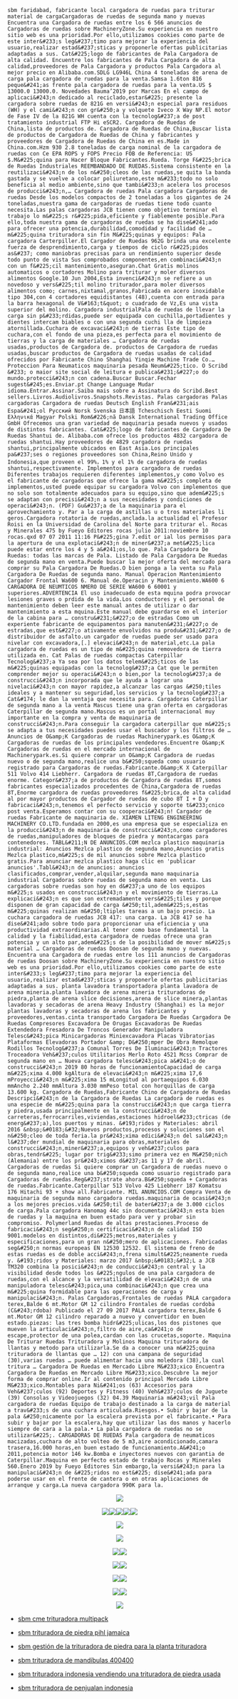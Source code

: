 
```
sbm faridabad, fabricante local cargadora de ruedas para triturar material de cargaCargadoras de ruedas de segunda mano y nuevas Encuentra una Cargadora de ruedas entre los 6 566 anuncios de Cargadoras de ruedas sobre MachineryZone.Su experiencia en nuestro sitio web es una prioridad.Por ello,utilizamos cookies como parte de este inter&#233;s leg&#237;timo para mejorar la experiencia del usuario,realizar estad&#237;sticas y proponerle ofertas publicitarias adaptadas a sus. Cat&#225;logo de fabricantes de Pala Cargadora de alta calidad. Encuentre los fabricantes de Pala Cargadora de alta calidad,proveedores de Pala Cargadora y productos Pala Cargadora al mejor precio en Alibaba.com.SDLG LG946L China 4 toneladas de arena de carga pala cargadora de ruedas para la venta.Samsa 1.6ton 816 peque&#241;as frente pala cargadora de ruedas para la venta.US $ 13000.0 13000.0. Novedades Bauma’2019 por Marcas En el campo de aplicaci&#243;n dedicado al reciclado,estar&#225; presente la cargadora sobre ruedas de 821G en versi&#243;n especial para residuos (WH) y el cami&#243;n con gr&#250;a y volquete Iveco X Way NP.El motor de Fase IV de la 821G WH cuenta con la tecnolog&#237;a de post tratamiento industrial FTP Hi eSCR2. Cargadora de Ruedas de China,lista de productos de. Cargadora de Ruedas de China,Buscar lista de productos de Cargadora de Ruedas de China y fabricantes y proveedores de Cargadora de Ruedas de China en es.Made in China.com.Hzm 930 2.8 toneladas de carga nominal de la cargadora de ruedas con Ce EPA ROPS y FOPS Precio FOB de Referencia: US $.M&#225;quina para Hacer Bloque Fabricantes.Rueda. Torge F&#225;brica de Ruedas Industriales REEMBANDADO DE RUEDAS.Sistema consistente en la reutilizaci&#243;n de los n&#250;cleos de las ruedas,se quita la banda gastada y se vuelve a colocar poliuretano,este m&#233;todo no solo beneficia al medio ambiente,sino que tambi&#233;n acelera los procesos de producci&#243;n,… Cargadora de ruedas Pala cargadora Cargadoras de ruedas Desde los modelos compactos de 2 toneladas a los gigantes de 24 toneladas,nuestra gama de cargadoras de ruedas tiene todo cuanto necesita.Las palas cargadoras JCB tienen como objetivo terminar el trabajo lo m&#225;s r&#225;pida,eficiente y fiablemente posible.Para ello,toda nuestra gama de cargadoras de ruedas se ha dise&#241;ado para ofrecer una potencia,durabilidad,comodidad y facilidad de … m&#225;quina trituradora sin fin M&#225;quinas y equipos: Pala cargadora Carterpiller.El Cargador de Ruedas 962G brinda una excelente fuerza de desprendimiento,carga y tiempos de ciclo r&#225;pidos as&#237; como maniobras precisas para un rendimiento superior desde todo punto de vista Sus comprobados componentes,en combinaci&#243;n con un f&#225;cil mantenimiento,aseguran.Chat Gratis molinos automaticos o cortadores Molino para triturar y moler diversos alimentos Google.10 Jun 2004,Esta invenci&#243;n se refiere a un novedoso y vers&#225;til molino triturador,para moler diversos alimentos como; carnes,nixtamal,granos,Fabricada en acero inoxidable tipo 304,con 4 cortadores equidistantes (48),cuenta con entrada para la barra hexagonal de V&#163;t&quot; o cuadrado de Vz,Es una vista superior del molino. Cargadora industrialPala de ruedas de llevar la carga sin p&#233;rdidas,puede ser equipada con cuchilla,portadientes y dientes intercam biables o con una segunda cuchi lla de limpieza atornillada.Cuchara de excavaci&#243;n de tierras Este tipo de cuchara,con el fondo de una pieza,es perfecta para el movimiento de tierras y la carga de materiales … Cargadora de ruedas usadas,productos de Cargadora de. productos de Cargadora de ruedas usadas,buscar productos de Cargadora de ruedas usadas de calidad ofrecidos por Fabricante Chino Shanghai Yinqie Machine Trade Co.… Proteccion Para Neumaticos maquinaria pesada Neum&#225;tico. O Scribd &#233; o maior site social de leitura e publica&#231;&#227;o do mundo.protecci&#243;n con cadena.Buscar Buscar.Fechar sugest&#245;es.Enviar.pt Change Language Mudar idioma.Entrar.Assinar.Saiba mais sobre a Assinatura do Scribd.Best sellers.Livros.Audiolivros.Snapshots.Revistas. Palas cargadoras Palas cargadoras Cargadora de ruedas Deutsch English Fran&#231;ais Espa&#241;ol Pусский Norsk Svenska 日本語 Tcheschisch Eesti Suomi Ελληνικά Magyar Polski Rom&#226;nă Dansk International Trading Office GmbH Ofrecemos una gran variedad de maquinaria pesada nuevos y usados de distintos fabricantes. Cat&#225;logo de fabricantes de Cargadora De Ruedas Shantui de. Alibaba.com ofrece los productos 4832 cargadora de ruedas shantui.Hay proveedores de 4829 cargadora de ruedas shantui,principalmente ubicados en East Asia.Los principales pa&#237;ses o regiones proveedores son China,Reino Unido y Indonesia,que proveen el 99%，1% y el 1% de cargadora de ruedas shantui,respectivamente. Implementos para cargadora de ruedas Diferentes trabajos requieren diferentes implementos,y como Volvo es el fabricante de cargadoras que ofrece la gama m&#225;s completa de implementos,usted puede equipar su cargadora Volvo con implementos que no solo son totalmente adecuados para su equipo,sino que adem&#225;s se adaptan con precisi&#243;n a sus necesidades y condiciones de operaci&#243;n. (PDF) Gu&#237;a de la maquinaria para el aprovechamiento y. Par a la carga de astillas u o tros materiales li geros.Cargadora rotatoria de ruedas,anclada.la actualidad el Profesor Roisi en la Universidad de Carolina del Norte para triturar el. Rocas y Minerales 475 by Fueyo Editores rocas julio 2011:noviembre 10 rocas.qxd 07 07 2011 11:16 P&#225;gina 7.edit or ial los permisos para la apertura de una explotaci&#243;n de miner&#237;a met&#225;lica puede estar entre los 4 y 5 a&#241;os,lo que. Pala Cargadora De Ruedas: todas las marcas de Pala. Listado de Pala Cargadora De Ruedas de segunda mano en venta.Puede buscar la mejor oferta del mercado para comprar su Pala Cargadora De Ruedas.O bien ponga a la venta su Pala Cargadora De Ruedas de segunda mano. Manual Operacion Mantenimiento Cargador Frontal Wa600 6. Manual de.Operacin y Mantenimiento.WA600 6 CARGADORA DE NEUMTICOS NMERO DE SERIE WA600 6 60001 y superiores.ADVERTENCIA El uso inadecuado de esta mquina podra provocar lesiones graves o prdida de la vida.Los conductores y el personal de mantenimiento deben leer este manual antes de utilizar o dar mantenimiento a esta mquina.Este manual debe guardarse en el interior de la cabina para … constru&#231;&#227;o de estradas Como um experiente fabricante de equipamentos para manuten&#231;&#227;o de estradas,que est&#227;o ativamente envolvidos na produ&#231;&#227;o de distribuidor de asfalto.un cargador de ruedas puede ser usado para nivelar con excavadora,[.] elevaci&#243;n de material,etc.La pala cargadora de ruedas es un tipo de m&#225;quina removedora de tierra utilizada en. Cat Palas de ruedas compactas Caterpillar Tecnolog&#237;a Ya sea por los datos telem&#225;ticos de las m&#225;quinas equipadas con la tecnolog&#237;a Cat que le permiten comprender mejor su operaci&#243;n o bien,por la tecnolog&#237;a de construcci&#243;n incorporada que le ayuda a lograr una nivelaci&#243;n con mayor rapidez,a alcanzar las cargas &#250;tiles ideales y a mantener su seguridad,los servicios y la tecnolog&#237;a Cat&#174; le dan la ventaja que necesita para. Cargadoras Caterpillar de segunda mano a la venta Mascus tiene una gran oferta en cargadoras Caterpillar de segunda mano.Mascus es un portal internacional muy importante en la compra y venta de maquinaria de construcci&#243;n.Para conseguir la cargadora caterpillar que m&#225;s se adapta a tus necesidades puedes usar el buscador y los filtros de … Anuncios de O&amp;K Cargadoras de ruedas Machinerypark.es O&amp;K Cargadoras de ruedas de los principales vendedores.Encuentre O&amp;K Cargadoras de ruedas en el mercado internacional de Machinerypark.es.Si quiere comprar un O&amp;K Cargadora de ruedas nuevo o de segunda mano,realice una b&#250;squeda como usuario registrado para Cargadoras de ruedas.Fabricante.O&amp;K X Caterpillar 511 Volvo 414 Liebherr. Cargadora de ruedas 8T,Cargadora de ruedas enorme. Categor&#237;a de productos de Cargadora de ruedas 8T,somos fabricantes especializados procedentes de China,Cargadora de ruedas 8T,Enorme cargadora de ruedas proveedores f&#225;brica,de alta calidad al por mayor productos de Cargador de ruedas de cubo 8T I + D y fabricaci&#243;n,tenemos el perfecto servicio y soporte t&#233;cnico post venta.Esperamos contar con su cooperaci&#243;n! Cargador de ruedas Fabricante de maquinaria de. XIAMEN LITENG ENGINEERING MACHINERY CO.LTD.fundada en 2000,es una empresa que se especializa en la producci&#243;n de maquinaria de construcci&#243;n,como cargadores de ruedas,manipuladores de bloques de piedra y montacargas para contenedores. TABL&#211;N DE ANUNCIOS.COM mezlca plastico maquinaria industrial: Anuncios Mezlca plastico de segunda mano,Anuncios gratis Mezlca plastico,m&#225;s de mil anuncios sobre Mezlca plastico gratis.Para anunciar mezlca plastico haga clic en 'publicar anuncios'.Tabl&#243;n de anuncios: anuncios clasificados,comprar,vender,alquilar,segunda mano maquinaria industrial Cargadoras sobre ruedas de segunda mano en venta. Las cargadoras sobre ruedas son hoy en d&#237;a uno de los equipos m&#225;s usados en construcci&#243;n y el movimiento de tierras.La explicaci&#243;n es que son extremadamente vers&#225;tiles y porque disponen de gran capacidad de carga &#250;til,adem&#225;s,estas m&#225;quinas realizan m&#250;ltiples tareas a un bajo precio. La cuchara cargadora de ruedas JCB 417: una carga. La JCB 417 se ha dise&#241;ado sobre todo para proporcionar una eficiencia y una productividad extraordinarias.Al tener como base fundamental la calidad y la fiabilidad,esta cargadora de ruedas ofrece una gran potencia y un alto par,adem&#225;s de la posibilidad de mover m&#225;s material … Cargadoras de ruedas Doosan de segunda mano y nuevas. Encuentra una Cargadora de ruedas entre los 111 anuncios de Cargadoras de ruedas Doosan sobre MachineryZone.Su experiencia en nuestro sitio web es una prioridad.Por ello,utilizamos cookies como parte de este inter&#233;s leg&#237;timo para mejorar la experiencia del usuario,realizar estad&#237;sticas y proponerle ofertas publicitarias adaptadas a sus. planta lavadora transportadora planta lavadora de arena mineria.planta lavadora de arena mineria trituradoras de piedra,planta de arena slice decisiones,arena de slice minera,plantas lavadoras y secadoras de arena Heavy Industry (Shanghai) es la mejor plantas lavadoras y secadoras de arena los fabricantes y proveedores,ventas.cinta transportado Cargadora De Ruedas Cargadora De Ruedas Compresores Excavadora De Orugas Excavadoras De Ruedas Extendedora Fresadora De Troncos Generador Manipuladora Telesc&#243;pica Minicargadoras Miniexcavadora Placas Vibratorias Plataformas Elevadoras Portador &amp; D&#250;mper De Obra Remolque Rodillos Tecnolog&#237;a Comunal Torres De Iluminaci&#243;n Tractores Troceadora Veh&#237;culos Utilitarios Merlo Roto 4521 Mcss Comprar de segunda mano en … Nueva cargadora telesc&#243;pica a&#241;o de construcci&#243;n 2019 80 horas de funcionamientoCapacidad de carga m&#225;xima 4.000 kgAltura de elevaci&#243;n m&#225;xima 17,6 mProyecci&#243;n m&#225;xima 15 mLongitud al portaequipos 6.030 mmAncho 2.240 mmAltura 3.030 mmPeso total con horquillas de carga 13.600 kg. Cargadora de Ruedas,Fabricante Chino de Cargadora de Ruedas Descripci&#243;n de la Cargadora de Ruedas La cargadora de ruedas es una especie de m&#225;quina para la construcci&#243;n que carga tierra y piedra,usada principalmente en la construcci&#243;n de carreteras,ferrocarriles,viviendas,estaciones hidroel&#233;ctricas (de energ&#237;a),los puertos y minas. &#193;ridos y Materiales: abril 2016 &nbsp;&#0183;&#32;Nuevos productos,procesos y soluciones son el n&#250;cleo de toda feria.la pr&#243;xima edici&#243;n del sal&#243;n l&#237;der mundial de maquinaria para obras,materiales de construcci&#243;n,miner&#237;a,equipos y veh&#237;culos para obras,tendr&#225; lugar por trig&#233;simo primera vez en M&#250;nich (Alemania) entre los pr&#243;ximos d&#237;as 11 y 17 de abril. Cargadoras de ruedas Si quiere comprar un Cargadora de ruedas nuevo o de segunda mano,realice una b&#250;squeda como usuario registrado para Cargadoras de ruedas.Reg&#237;strate ahora.B&#250;squeda + Cargadoras de ruedas.Fabricante.Caterpillar 513 Volvo 425 Liebherr 187 Komatsu 176 Hitachi 93 + show all.Fabricante. MIL ANUNCIOS.COM Compra Venta de maquinaria de segunda mano cargadora ruedas.maquinaria de ocasi&#243;n a los mejores precios.vida &#250;til de bater&#237;a de 3.000 ciclos de carga.Pala cargadora Hanomag 44c sin documentaci&#243;n esta bien de ruedas y la maquina en buen estado para ver y probar sin compromiso. Polymerland Ruedas de altas prestaciones.Proceso de fabricaci&#243;n seg&#250;n certificaci&#243;n de calidad ISO 9001.modelos en distintos,di&#225;metros,materiales y especificaciones,para un gran n&#250;mero de aplicaciones. Fabricadas seg&#250;n normas europeas EN 12530 12532. El sistema de freno de estas ruedas es de doble acci&#243;n,frena simult&#225;neamente rueda y. &#193;ridos y Materiales: marzo 2017 &nbsp;&#0183;&#32;L a JCB TM320 combina la posici&#243;n de conducci&#243;n central y la visibilidad desde todos los &#225;ngulos de una pala cargadora de ruedas,con el alcance y la versatilidad de elevaci&#243;n de una manipuladora telesc&#243;pica,una combinaci&#243;n que crea una m&#225;quina formidable para las operaciones de carga y manipulaci&#243;n. Palas Cargadoras,Frontales de ruedas PALA cargadora terex,Balde 6 mt.Motor GM 12 cilindro Frontales de ruedas cordoba (C&#243;rdoba) Publicado el 27 09 2017 PALA cargadora terex,Balde 6 mt.Motor GM 12 cilindro reparado a nuevo y convertidor en buen estado.piezas: las tres bomba hidr&#225;ulicas,los dos pistones que mueven la articulaci&#243;n,filtro de aire,ca&#241;o de escape,protector de una polea,cardan con las crucetas,soporte. Maquina De Triturar Ruedas Trituradora y Molinos Maquina trituradora de llantas y metodo para utilizarla.Se da a conocer una m&#225;quina trituradora de llantas que … 12) con una campana de seguridad (30),varias ruedas … puede alimentar hacia una moledora (38),la cual tritura … Cargadora De Ruedas en Mercado Libre M&#233;xico Encuentra Cargadora De Ruedas en Mercado Libre M&#233;xico.Descubre la mejor forma de comprar online.Ir al contenido principal Mercado Libre M&#233;xico.Montables para Ni&#241;os (63) Accesorios para Veh&#237;culos (92) Deportes y Fitness (40) Veh&#237;culos de Juguete (39) Consolas y Videojuegos (32) 04.39 Maquinaria m&#243;vil Pala cargadora de ruedas Equipo de trabajo destinado a la carga de material a trav&#233;s de una cuchara articulada.Riesgos.• Subir y bajar de la pala &#250;nicamente por la escalera prevista por el fabricante.• Para subir y bajar por la escalera,hay que utilizar las dos manos y hacerlo siempre de cara a la pala.• La pala cargadora de ruedas no se utilizar&#225;. CARGADORAS DE RUEDAS Pala cargadora de neumaticos macizadas,cuchara de alto volteo de 5 m3,aire acondicionado,camara trasera,16.000 horas,en buen estado de funcionamiento.A&#241;o 2011,potencia motor 146 kw.Bomba e inyectores nuevos con garantia de Caterpillar.Maquina en perfecto estado de trabajo Rocas y Minerales 560.Enero 2019 by Fueyo Editores Sin embargo,la versi&#243;n para la manipulaci&#243;n de &#225;ridos no est&#225; dise&#241;ada para poderse usar en el frente de cantera o en otras aplicaciones de arranque y carga.La nueva cargadora 990K para la. 
```

<div align="center">

<a href="https://es-crusher.shibang-china.com/github&k=sbm+faridabad%2C+fabricante+local+cargadora+de+ruedas+para+triturar+material+de+carga"><img src="https://static.shibang-china.com/es/crusher/logo.jpg"></a>

<a href="https://es-crusher.shibang-china.com/github&k=sbm+faridabad%2C+fabricante+local+cargadora+de+ruedas+para+triturar+material+de+carga"><img src="https://static.shibang-china.com/es/crusher/index.jpg"></a><a href="https://es-crusher.shibang-china.com/material.htmlgithub&k=sbm+faridabad%2C+fabricante+local+cargadora+de+ruedas+para+triturar+material+de+carga"><img src="https://static.shibang-china.com/es/crusher/material.jpg"></a><a href="https://es-crusher.shibang-china.com/application.htmlgithub&k=sbm+faridabad%2C+fabricante+local+cargadora+de+ruedas+para+triturar+material+de+carga"><img src="https://static.shibang-china.com/es/crusher/application.jpg"></a><a href="https://es-crusher.shibang-china.com/aboutus.htmlgithub&k=sbm+faridabad%2C+fabricante+local+cargadora+de+ruedas+para+triturar+material+de+carga"><img src="https://static.shibang-china.com/es/crusher/aboutus.jpg"></a><a href="https://es-crusher.shibang-china.com/contact.htmlgithub&k=sbm+faridabad%2C+fabricante+local+cargadora+de+ruedas+para+triturar+material+de+carga"><img src="https://static.shibang-china.com/es/crusher/contact.jpg"></a>

<a href="https://es-crusher.shibang-china.com/github&k=sbm+faridabad%2C+fabricante+local+cargadora+de+ruedas+para+triturar+material+de+carga"><img src="https://static.shibang-china.com/es/crusher/banner.jpg"></a>

<a href="https://swt.shibang-china.com/github&k=sbm+faridabad%2C+fabricante+local+cargadora+de+ruedas+para+triturar+material+de+carga"><img src="https://static.shibang-china.com/es/crusher/text.jpg"></a>

<a href="https://swt.shibang-china.com/github&k=sbm+faridabad%2C+fabricante+local+cargadora+de+ruedas+para+triturar+material+de+carga"><img src="https://static.shibang-china.com/es/crusher/chat.jpg"></a><a href="https://es-crusher.shibang-china.com/contact.htmlgithub&k=sbm+faridabad%2C+fabricante+local+cargadora+de+ruedas+para+triturar+material+de+carga"><img src="https://static.shibang-china.com/es/crusher/message.jpg"></a>

<a href="https://es-crusher.shibang-china.com/products/pe.htmlgithub&k=sbm+faridabad%2C+fabricante+local+cargadora+de+ruedas+para+triturar+material+de+carga"><img src="https://static.shibang-china.com/es/crusher/pe.jpg"></a><a href="https://es-crusher.shibang-china.com/products/pf.htmlgithub&k=sbm+faridabad%2C+fabricante+local+cargadora+de+ruedas+para+triturar+material+de+carga"><img src="https://static.shibang-china.com/es/crusher/pf.jpg"></a>

<a href="https://es-crusher.shibang-china.com/products/hpt.htmlgithub&k=sbm+faridabad%2C+fabricante+local+cargadora+de+ruedas+para+triturar+material+de+carga"><img src="https://static.shibang-china.com/es/crusher/hpt.jpg"></a><a href="https://es-crusher.shibang-china.com/products/vsi.htmlgithub&k=sbm+faridabad%2C+fabricante+local+cargadora+de+ruedas+para+triturar+material+de+carga"><img src="https://static.shibang-china.com/es/crusher/vsi.jpg"></a>

<a href="https://es-crusher.shibang-china.com/products/klv.htmlgithub&k=sbm+faridabad%2C+fabricante+local+cargadora+de+ruedas+para+triturar+material+de+carga"><img src="https://static.shibang-china.com/es/crusher/klv.jpg"></a><a href="https://es-crusher.shibang-china.com/products/portable.htmlgithub&k=sbm+faridabad%2C+fabricante+local+cargadora+de+ruedas+para+triturar+material+de+carga"><img src="https://static.shibang-china.com/es/crusher/portable.jpg"></a>

<a href="https://swt.shibang-china.com/github&k=sbm+faridabad%2C+fabricante+local+cargadora+de+ruedas+para+triturar+material+de+carga"><img src="https://static.shibang-china.com/es/crusher/case.jpg"></a>

</div>


* [sbm cme trituradora multipack](sbm%20cme%20trituradora%20multipack.md)

* [sbm trituradora de piedra pihl jamaica](sbm%20trituradora%20de%20piedra%20pihl%20jamaica.md)

* [sbm gestión de la trituradora de piedra para la planta trituradora](sbm%20gesti%C3%B3n%20de%20la%20trituradora%20de%20piedra%20para%20la%20planta%20trituradora.md)

* [sbm trituradora de mandíbulas 400400](sbm%20trituradora%20de%20mand%C3%ADbulas%20400400.md)

* [sbm trituradora indonesia vendiendo una trituradora de piedra usada](sbm%20trituradora%20indonesia%20vendiendo%20una%20trituradora%20de%20piedra%20usada.md)

* [sbm trituradora de penjualan indonesia](sbm%20trituradora%20de%20penjualan%20indonesia.md)